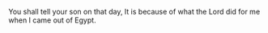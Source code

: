 You shall tell your son on that day, It is because of what the Lord did for me when I came out of Egypt.
